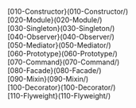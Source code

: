 [010-Constructor}(010-Constructor/)  
[020-Module}(020-Module/)            
[030-Singleton}(030-Singleton/)      
[040-Observer}(040-Observer/)        
[050-Mediator}(050-Mediator/)        
[060-Prototype}(060-Prototype/)      
[070-Command}(070-Command/)          
[080-Facade}(080-Facade/)            
[090-Mixin}(090-Mixin/)              
[100-Decorator}(100-Decorator/)      
[110-Flyweight}(110-Flyweight/)      
